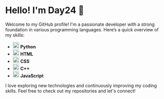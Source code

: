 # Hello! I'm Day24 👋

Welcome to my GitHub profile! I'm a passionate developer with a strong foundation in various programming languages. Here’s a quick overview of my skills:

- <img src="https://simpleicons.org/icons/python.svg" alt="Python" width="20" height="20"/> **Python**
- <img src="https://simpleicons.org/icons/html5.svg" alt="HTML" width="20" height="20"/> **HTML**
- <img src="https://simpleicons.org/icons/css3.svg" alt="CSS" width="20" height="20"/> **CSS**
- <img src="https://simpleicons.org/icons/cplusplus.svg" alt="C++" width="20" height="20"/> **C++**
- <img src="https://simpleicons.org/icons/javascript.svg" alt="JavaScript" width="20" height="20"/> **JavaScript**

I love exploring new technologies and continuously improving my coding skills. Feel free to check out my repositories and let's connect!

